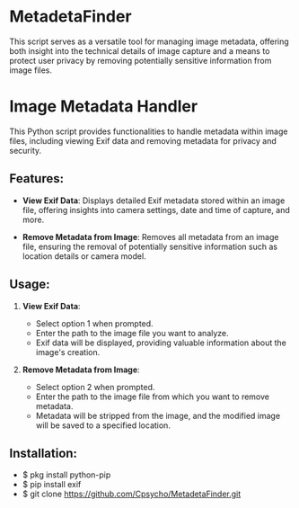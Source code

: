 # MetadetaFinder
This  script serves as a versatile tool for managing image metadata, offering both insight into the technical details of image capture and a means to protect user privacy by removing potentially sensitive information from image files.



# Image Metadata Handler

This Python script provides functionalities to handle metadata within image files, including viewing Exif data and removing metadata for privacy and security.

## Features:

- **View Exif Data**: Displays detailed Exif metadata stored within an image file, offering insights into camera settings, date and time of capture, and more.

- **Remove Metadata from Image**: Removes all metadata from an image file, ensuring the removal of potentially sensitive information such as location details or camera model.

## Usage:

1. **View Exif Data**:
    - Select option 1 when prompted.
    - Enter the path to the image file you want to analyze.
    - Exif data will be displayed, providing valuable information about the image's creation.

2. **Remove Metadata from Image**:
    - Select option 2 when prompted.
    - Enter the path to the image file from which you want to remove metadata.
    - Metadata will be stripped from the image, and the modified image will be saved to a specified location.

## Installation:
- $ pkg install python-pip
- $ pip install exif
- $ git clone https://github.com/Cpsycho/MetadetaFinder.git
